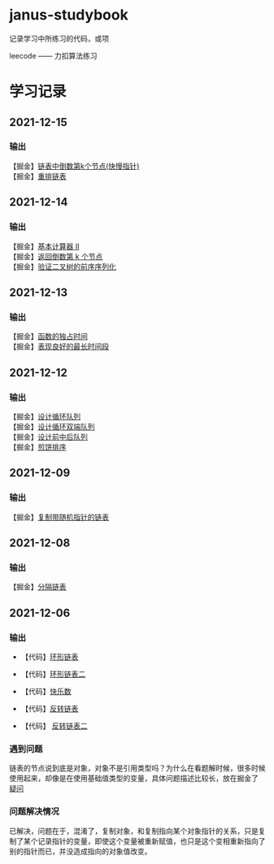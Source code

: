 # janus-studybook
记录学习中所练习的代码，或项

leecode —— 力扣算法练习

# 学习记录
## 2021-12-15
### 输出
【掘金】[链表中倒数第k个节点(快慢指针)](https://juejin.cn/post/7041989011535036453/)  
【掘金】[重排链表](https://juejin.cn/post/7041987661225000991)  

## 2021-12-14
### 输出
【掘金】[基本计算器 II](https://juejin.cn/post/7041601237699002382/)  
【掘金】[返回倒数第 k 个节点](https://juejin.cn/post/7041601116458450957)  
【掘金】[验证二叉树的前序序列化](https://juejin.cn/post/7041598137298845726)  

## 2021-12-13
### 输出
【掘金】[函数的独占时间](https://juejin.cn/post/7041240107239604232)  
【掘金】[表现良好的最长时间段](https://juejin.cn/post/7041244200603484190)  


## 2021-12-12
### 输出
【掘金】[设计循环队列](https://juejin.cn/post/7040852783859236894)  
【掘金】[设计循环双端队列](https://juejin.cn/post/7040856545017462792)  
【掘金】[设计前中后队列](https://juejin.cn/post/7040856066325741576)  
【掘金】[煎饼排序](https://juejin.cn/post/7040860133857394719)

## 2021-12-09
### 输出
【掘金】[复制带随机指针的链表](https://juejin.cn/post/7039770010822115335)

## 2021-12-08
### 输出
【掘金】[分隔链表](https://juejin.cn/post/7040862016134709261)



## 2021-12-06
### 输出

- 【代码】[环形链表](https://github.com/JanusJiang1/janus-studybook/blob/main/leetcode/%E7%8E%AF%E5%BD%A2%E9%93%BE%E8%A1%A8.js)
- 【代码】[环形链表二](https://github.com/JanusJiang1/janus-studybook/blob/main/leetcode/%E7%8E%AF%E5%BD%A2%E9%93%BE%E8%A1%A8II.js)
- 【代码】[快乐数](https://github.com/JanusJiang1/janus-studybook/blob/main/leetcode/%E5%BF%AB%E4%B9%90%E6%95%B0.js)
- 【代码】[反转链表](https://github.com/JanusJiang1/janus-studybook/blob/main/leetcode/%E5%8F%8D%E8%BD%AC%E9%93%BE%E8%A1%A8.js)

- 【代码】 [反转链表二](https://github.com/JanusJiang1/janus-studybook/blob/main/leetcode/%E5%8F%8D%E8%BD%AC%E9%93%BE%E8%A1%A8II.js)


### 遇到问题

链表的节点说到底是对象，对象不是引用类型吗？为什么在看题解时候，很多时候使用起来，却像是在使用基础值类型的变量，具体问题描述比较长，放在掘金了 [疑问](https://juejin.cn/post/7038483787096784904)

### 问题解决情况
已解决，问题在于，混淆了，复制对象，和复制指向某个对象指针的关系，只是复制了某个记录指针的变量，即使这个变量被重新赋值，也只是这个变相重新指向了别的指针而已，并没造成指向的对象值改变。





